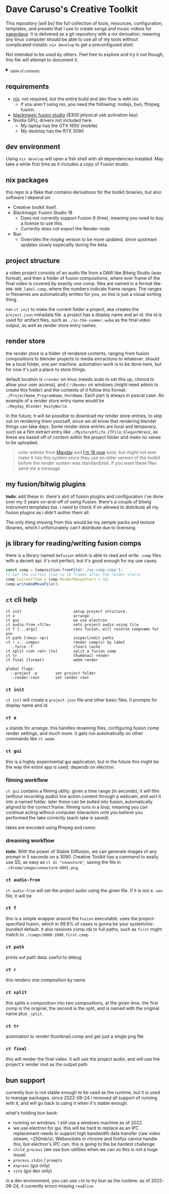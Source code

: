 # Dave Caruso's Creative Toolkit

This repository _\[will be\]_ the full collection of tools, resources, configuration, templates, and presets that I use to create songs and music videos for [paperdave](https://paperdave.net). It is delivered as a git repository with a nix derivation, meaning any linux computer should be able to use all of my tools without complicated installs: `nix develop` to get a preconfigured shell.

Not intended to be used by others. Feel free to explore and try it out though, this file will attempt to document it.

<details>
<summary><sub>table of contents</sub></summary>

- [Dave Caruso's Creative Toolkit](#dave-carusos-creative-toolkit)
  - [requirements](#requirements)
  - [dev environment](#dev-environment)
  - [nix packages](#nix-packages)
  - [project structure](#project-structure)
  - [render store](#render-store)
  - [my fusion/bitwig plugins](#my-fusionbitwig-plugins)
  - [js library for reading/writing fusion comps](#js-library-for-readingwriting-fusion-comps)
  - [`ct` cli help](#ct-cli-help)
    - [`ct init`](#ct-init)
    - [`ct a`](#ct-a)
    - [`ct gui`](#ct-gui)
    - [filming workflow](#filming-workflow)
    - [dreaming workflow](#dreaming-workflow)
    - [`ct audio-from`](#ct-audio-from)
    - [`ct f`](#ct-f)
    - [`ct path`](#ct-path)
    - [`ct r`](#ct-r)
    - [`ct split`](#ct-split)
    - [`ct tr`](#ct-tr)
    - [`ct final`](#ct-final)
  - [bun support](#bun-support)

</details>

## requirements

- [nix](https://nixos.org/). not required, but the entire build and dev flow is with nix
  - if you aren't using nix, you need the following: nodejs, bun, ffmpeg, fusion.
- [blackmagic fusion studio](https://www.blackmagicdesign.com/products/fusion) ($300 physical usb activation key)
- Nvidia GPU; drivers not included here.
  - My laptop has the GTX 1650 (mobile)
  - My desktop has the RTX 3090

## dev environment

Using `nix develop` will open a fish shell with all dependencies installed. May take a while first time as it includes a copy of Fusion studio.

## nix packages

this repo is a flake that contains derivations for the toolkit binaries, but also software I depend on:

- Creative toolkit itself.
- Blackmagic Fusion Studio 18
  - Does not currently support Fusion 9 (free), meaning you need to buy a license to use this.
  - Currently does not export the Render node
- Bun
  - Overrides the nixpkg version to be more updated, since upstream updates slowly especailly during the beta.

## project structure

a video project consists of an audio file from a DAW like Bitwig Studio (wav format), and then a folder of fusion compositions, where ever frame of the final video is covered by exactly one comp. files are named in a format like `000-000_label.comp`, where the numbers indicate frame ranges. The ranges in filenames are automatically written for you, so this is just a visual sorting thing.

run `ct init` to make the current folder a project, aka creates the `project.json` metadata file. a project has a display name and an id. the id is used for artifact files, such as `./in-the-summer.webm` as the final video output, as well as render store entry names.

## render store

the render store is a folder of rendered contents, ranging from fusion compositions to blender projects to media extractions to whatever. should be a local folder, one per machine. automation work is to be done here, but for now it's just a place to store things.

default location is `/render` on linux (needs sudo to set this up, chmod to allow your user access), and `C:\Render` on windows (might need admin to create this folder) and the contents of it follow this format: `./ProjectName_ProgramName_ShotName`. Each part is always in pascal case. An example of a render store entry name would be `./Mayday_Blender_RainyWorld`.

In the future, it will be possible to download my render store entries, to skip out on rendering them yourself, since we all know that rendering blender things can take days. Some render store entries are local and temporary, such as a film extract entry like `./MysteryOfLife_CTFilm_ElegantWren2`, as these are based off of content within the project folder and make no sense to be uploaded.

> note: entries from [Mayday](https://paperdave.net/mayday) and [I'm 18 now](https://paperdave.net/im-18-now) exist, but might not ever make it into this system since they use an older version of the toolkit before the render system was standardized. if you want these files send me a message.

## my fusion/bitwig plugins

**todo**: add these in. there's alot of fusion plugins and configuration i've done over my 3 years on-and-off of using Fusion. there's a couple of bitwig instrument templates too. i need to check if im allowed to distribute all my fusion plugins as i didn't author them all.

The only thing missing from this would be my sample packs and texture libraries, which I unfortunately can't distribute due to licensing.

## js library for reading/writing fusion comps

there is a library named `bmfusion` which is able to read and write `.comp` files with a decent api. it's not perfect, but it's good enough for my use cases.

```ts
const comp = Composition.fromFile('./my-comp.comp');
// Set the current time to 10 frames after the render starts
comp.CurrentTime = comp.RenderRangeStart + 10;
comp.writeAndMoveFile();
```

## `ct` cli help

<!-- MARKER:CT CLI HELP -->

```
ct init                       setup project structure.
ct a                          arrange
ct gui                        we use electron
ct audio-from <file>          sets project audio using file
ct f [...args]                runs fusion, will resolve compname for you
ct path [<key> <p>]           inspect/edit paths
ct r <...comps>               render comp(s) by label
  --force -f                  clears cache
ct split <id> <at> [to]       split a fusion comp
ct tr                         thumbnail render
ct final [format]             webm render

global flags:
  --project -p        set project folder
  --render-root       set render root
```

<!-- END:CT CLI HELP -->

### `ct init`

`ct init` will create a `project.json` file and other basic files. it prompts for display name and id.

### `ct a`

`a` stands for arrange. this handles renaming files, configuring fusion comp render settings, and much more. it gets run automatically on other commands like `ct webm`.

### `ct gui`

this is a highly experimental gui application, but in the future this might be the way the entire app is used. depends on electron.

### filming workflow

`ct gui` contains a filming utility. given a time range (in seconds), it will film (without recording audio) live action content through a webcam, and sort it into a named folder. later these can be pulled into fusion, automatically aligned to the correct frame. filming runs in a loop, meaning you can continue acting without computer interaction until you believe you performed the take correctly (each take is saved).

takes are encoded using ffmpeg and nvenc

### dreaming workflow

**todo**: With the power of Stable Diffusion, we can generate images of any prompt in 5 seconds on a 3090. Creative Toolkit has a command to easily use SD, as easy as `ct di "snowstorm"`, saving the file in `./dream/image/snowstorm-0001.png`.

### `ct audio-from`

`ct audio-from` will set the project audio using the given file. If it is not a `.wav` file, it will be

### `ct f`

this is a simple wrapper around the `Fusion` executable. uses the project-specified fusion, which in 99.9% of cases is gonna be your system/nix-bundled default. it also resolves comp ids to full paths, such as `first` might match to `./comps/0000-1000_first.comp`.

### `ct path`

prints out path data. useful to debug

### `ct r`

this renders one composition by name

### `ct split`

this splits a composition into two compositions, at the given time. the first comp is the original, the second is the split, and is named with the original name plus `_split`.

### `ct tr`

automation to render thumbnail.comp and get just a single png file

### `ct final`

this will render the final video. it will use the project audio, and will use the project's render root as the output path.

## bun support

currently bun is not stable enough to be used as the runtime, but it is used to manage packages. since 2022-08-24 i removed all support of running with it, and will go back to using it when it's stable enough.

what's holding bun back:

- running on windows. I still use a windows machine as of 2022.
- we use electron for gui. this will be hard to replace as an IPC replacement needs to support high bandwidth data transfer (raw video stream, ~250mb/s); Websockets in chrome and firefox cannot handle this, but electron's IPC can. this is going to the be hardest challenge.
- `child_process` (we use bun-utilities when we can so this is not a huge issue)
- `process.stdin` / `prompts`
- `express` (gui only)
- `vite` (gui dev only)

in a dev environment, you can use `ctb` to try bun as the runtime. as of 2022-08-24, it currently errors missing `readline`
